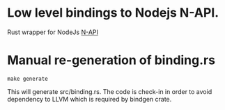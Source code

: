 # Low level bindings to Nodejs N-API.

Rust wrapper for NodeJs [N-API](https://nodejs.org/api/n-api.html)

# Manual re-generation of binding.rs

```make generate```

This will generate src/binding.rs.  The code is check-in in order to avoid dependency to LLVM which is required by bindgen crate.
